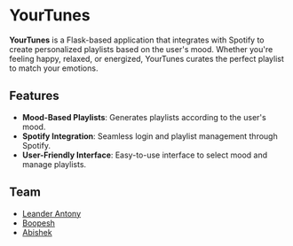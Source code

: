 # YourTunes

**YourTunes** is a Flask-based application that integrates with Spotify to create personalized playlists based on the user's mood. Whether you're feeling happy, relaxed, or energized, YourTunes curates the perfect playlist to match your emotions.

## Features

- **Mood-Based Playlists**: Generates playlists according to the user's mood.
- **Spotify Integration**: Seamless login and playlist management through Spotify.
- **User-Friendly Interface**: Easy-to-use interface to select mood and manage playlists.

## Team

- [Leander Antony](https://github.com/Leander-Antony) 
- [Boopesh](https://github.com/bhoopesh1) 
- [Abishek](https://github.com/Abishek-coder01) 

